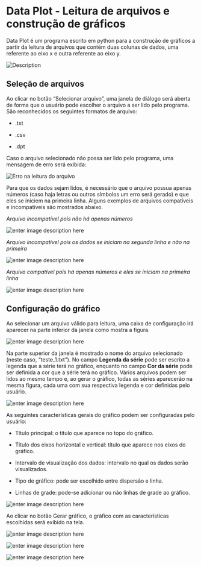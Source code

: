 
# Data Plot - Leitura de arquivos e construção de gráficos

Data Plot é um programa escrito em python para a construção de gráficos a partir da leitura de arquivos que contém duas colunas de dados, uma referente ao eixo x e outra referente ao eixo y.

  

![Description](Imagens%5Cimage1.png)

  

## Seleção de arquivos

  

Ao clicar no botão “Selecionar arquivo”, uma janela de diálogo será aberta de forma que o usuário pode escolher o arquivo a ser lido pelo programa. São reconhecidos os seguintes formatos de arquivo:

  

- .txt

- .csv

- .dpt

  

Caso o arquivo selecionado não possa ser lido pelo programa, uma mensagem de erro será exibida:

![Erro na leitura do arquivo](Imagens%5Cimage3.png)

  

Para que os dados sejam lidos, é necessário que o arquivo possua apenas números (caso haja letras ou outros símbolos um erro será gerado) e que eles se iniciem na primeira linha. Alguns exemplos de arquivos compatíveis e incompatíveis são mostrados abaixo.

  

*Arquivo incompatível pois não há apenas números*

![enter image description here](Imagens%5Cimage2.png)

  

*Arquivo incompatível pois os dados se iniciam na segunda linha e não na primeira*

![enter image description here](Imagens%5Cimage5.png)

  

*Arquivo compatível pois há apenas números e eles se iniciam na primeira linha*

![enter image description here](Imagens%5Cimage4.png)

  

## **Configuração do gráfico**

Ao selecionar um arquivo válido para leitura, uma caixa de configuração irá aparecer na parte inferior da janela como mostra a figura.

  

![enter image description here](Imagens%5Cimage7.png)

  

Na parte superior da janela é mostrado o nome do arquivo selecionado (neste caso, “teste_1.txt”). No campo **Legenda da série** pode ser escrito a legenda que a série terá no gráfico, enquanto no campo **Cor da série** pode ser definida a cor que a série terá no gráfico. Vários arquivos podem ser lidos ao mesmo tempo e, ao gerar o gráfico, todas as séries aparecerão na mesma figura, cada uma com sua respectiva legenda e cor definidas pelo usuário.

  

![enter image description here](Imagens%5Cimage6.png)

  

As seguintes características gerais do gráfico podem ser configuradas pelo usuário:

  

- Título principal: o título que aparece no topo do gráfico.

- Título dos eixos horizontal e vertical: título que aparece nos eixos do gráfico.

- Intervalo de visualização dos dados: intervalo no qual os dados serão visualizados.

- Tipo de gráfico: pode ser escolhido entre dispersão e linha.

- Linhas de grade: pode-se adicionar ou não linhas de grade ao gráfico.

  

![enter image description here](Imagens%5Cimage9.png)

  

Ao clicar no botão Gerar gráfico, o gráfico com as características escolhidas será exibido na tela.

![enter image description here](Imagens%5Cgrafico1.png)

![enter image description here](Imagens%5Cgrafico2.png)

![enter image description here](Imagens%5Cgrafico3.png)